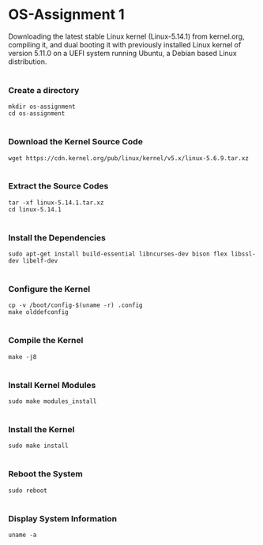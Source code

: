 # OS-Assignment 1
Downloading the latest stable Linux kernel (Linux-5.14.1) from kernel.org, compiling it, and dual booting it with previously installed Linux kernel of version 5.11.0 on a UEFI system running Ubuntu, a Debian based Linux distribution.   
&nbsp;     

### Create a directory
`mkdir os-assignment`    
`cd os-assignment`  
&nbsp;    

### Download the Kernel Source Code
`wget https://cdn.kernel.org/pub/linux/kernel/v5.x/linux-5.6.9.tar.xz`  
&nbsp;    
  
### Extract the Source Codes
`tar -xf linux-5.14.1.tar.xz`  
`cd linux-5.14.1`   
&nbsp;  
   
### Install the Dependencies
`sudo apt-get install build-essential libncurses-dev bison flex libssl-dev libelf-dev`  
&nbsp;  
  
### Configure the Kernel
`cp -v /boot/config-$(uname -r) .config`  
`make olddefconfig`  
&nbsp;  

### Compile the Kernel
`make -j8`  
&nbsp;  

### Install Kernel Modules
`sudo make modules_install`  
&nbsp;    
  
### Install the Kernel
`sudo make install`  
&nbsp;    
  
### Reboot the System
`sudo reboot`  
&nbsp;    
  
### Display System Information
`uname -a`  